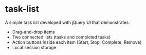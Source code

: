 task-list
=========

A simple task list developed with jQuery UI that demonstrates:
 - Drag-and-drop items
 - Two connected lists (tasks and completed tasks)
 - Action buttons inside each item (Start, Stop, Complete, Remove)
 - Local session storage
